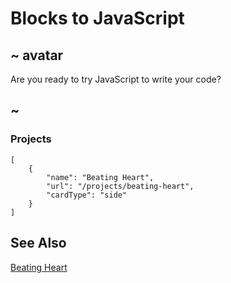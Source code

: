 # Blocks to JavaScript

## ~ avatar

Are you ready to try JavaScript to write your code?

## ~

### Projects

```codecard
[
    {
        "name": "Beating Heart",
        "url": "/projects/beating-heart",
        "cardType": "side"
    }
]
```

## See Also

[Beating Heart](/projects/beating-heart)